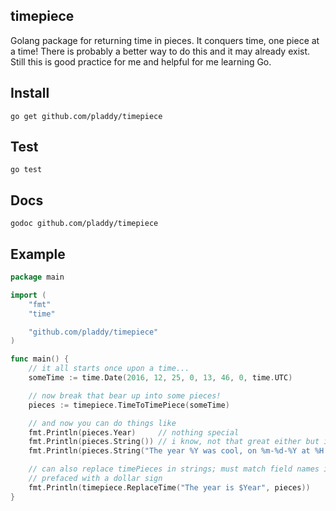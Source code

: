## timepiece
Golang package for returning time in pieces.  It conquers time, one piece at a
time!  There is probably a better way to do this and it may already exist.
Still this is good practice for me and helpful for me learning Go.

## Install
`go get github.com/pladdy/timepiece`

## Test
`go test`

## Docs
`godoc github.com/pladdy/timepiece`

## Example
```go
package main

import (
	"fmt"
	"time"

	"github.com/pladdy/timepiece"
)

func main() {
	// it all starts once upon a time...
	someTime := time.Date(2016, 12, 25, 0, 13, 46, 0, time.UTC)

	// now break that bear up into some pieces!
	pieces := timepiece.TimeToTimePiece(someTime)

	// and now you can do things like
	fmt.Println(pieces.Year)     // nothing special
	fmt.Println(pieces.String()) // i know, not that great either but i was proud
	fmt.Println(pieces.String("The year %Y was cool, on %m-%d-%Y at %H:%M:%S I got some presents!"))

	// can also replace timePieces in strings; must match field names in struct
	// prefaced with a dollar sign
	fmt.Println(timepiece.ReplaceTime("The year is $Year", pieces))
}
```
